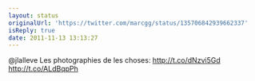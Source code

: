 ```yaml
---
layout: status
originalUrl: 'https://twitter.com/marcgg/status/135706842939662337'
isReply: true
date: 2011-11-13 13:13:27
---
```


@jlalleve Les photographies de les choses: http://t.co/dNzvi5Gd http://t.co/ALdBqpPh
